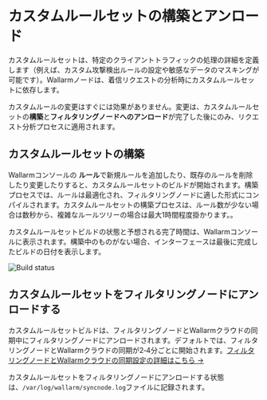 # カスタムルールセットの構築とアンロード

カスタムルールセットは、特定のクライアントトラフィックの処理の詳細を定義します（例えば、カスタム攻撃検出ルールの設定や敏感なデータのマスキングが可能です）。Wallarmノードは、着信リクエストの分析時にカスタムルールセットに依存します。

カスタムルールの変更はすぐには効果がありません。変更は、カスタムルールセットの**構築**と**フィルタリングノードへのアンロード**が完了した後にのみ、リクエスト分析プロセスに適用されます。

## カスタムルールセットの構築

Wallarmコンソールの **ルール**で新規ルールを追加したり、既存のルールを削除したり変更したりすると、カスタムルールセットのビルドが開始されます。構築プロセスでは、ルールは最適化され、フィルタリングノードに適した形式にコンパイルされます。カスタムルールセットの構築プロセスは、ルール数が少ない場合は数秒から、複雑なルールツリーの場合は最大1時間程度掛かります。。

カスタムルールセットビルドの状態と予想される完了時間は、Wallarmコンソールに表示されます。構築中のものがない場合、インターフェースは最後に完成したビルドの日付を表示します。

![Build status](../../images/user-guides/rules/build-rules-status.png)

## カスタムルールセットをフィルタリングノードにアンロードする

カスタムルールセットビルドは、フィルタリングノードとWallarmクラウドの同期中にフィルタリングノードにアンロードされます。デフォルトでは、フィルタリングノードとWallarmクラウドの同期が2‑4分ごとに開始されます。[フィルタリングノードとWallarmクラウドの同期設定の詳細はこちら →](../../admin-en/configure-cloud-node-synchronization-en.md)

カスタムルールセットをフィルタリングノードにアンロードする状態は、`/var/log/wallarm/syncnode.log`ファイルに記録されます。